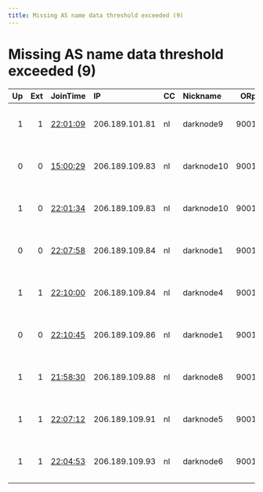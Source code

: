 ```yaml
---
title: Missing AS name data threshold exceeded (9)
---
```


# Missing AS name data threshold exceeded (9)

|   Up |   Ext | JoinTime                                                                                            | IP             | CC   | Nickname   |   ORp |   Dirp | Version   | Contact                  | OS    |   eFamMembers |
|-----:|------:|:----------------------------------------------------------------------------------------------------|:---------------|:-----|:-----------|------:|-------:|:----------|:-------------------------|:------|--------------:|
|    1 |     1 | [22:01:09](https://metrics.torproject.org/rs.html#details/428247AB256E7F3D1693F029D215BA5263CF7CF6) | 206.189.101.81 | nl   | darknode9  |  9001 |   9030 | 0.3.4.8   | admin at example dot com | Linux |             1 |
|    0 |     0 | [15:00:29](https://metrics.torproject.org/rs.html#details/19CFEC97AA3BB4ADE74B44AF851D73B5888CB9BD) | 206.189.109.83 | nl   | darknode10 |  9001 |   9030 | 0.3.4.8   | admin at example dot com | Linux |             1 |
|    1 |     0 | [22:01:34](https://metrics.torproject.org/rs.html#details/A4A81D4A56A1DD0D097A3F3A8C57365BA4215DBA) | 206.189.109.83 | nl   | darknode10 |  9001 |   9030 | 0.3.4.8   | admin at example dot com | Linux |             1 |
|    0 |     0 | [22:07:58](https://metrics.torproject.org/rs.html#details/70812CD3D0C39DAFD4E36463C91CD8643420C851) | 206.189.109.84 | nl   | darknode1  |  9001 |   9030 | 0.3.4.8   | admin at example dot com | Linux |             1 |
|    1 |     1 | [22:10:00](https://metrics.torproject.org/rs.html#details/FDA5D5BCA75C5B14430CB2ED71C98332105433D4) | 206.189.109.84 | nl   | darknode4  |  9001 |   9030 | 0.3.4.8   | admin at example dot com | Linux |             1 |
|    0 |     0 | [22:10:45](https://metrics.torproject.org/rs.html#details/A2D295B9B05C4556FC6E99941A97B979DE28FA28) | 206.189.109.86 | nl   | darknode1  |  9001 |   9030 | 0.3.4.8   | admin at example dot com | Linux |             1 |
|    1 |     1 | [21:58:30](https://metrics.torproject.org/rs.html#details/3BD58AFF13E9F5E35B32B15FC2F9EF0C0DC88439) | 206.189.109.88 | nl   | darknode8  |  9001 |   9030 | 0.3.4.8   | admin at example dot com | Linux |             1 |
|    1 |     1 | [22:07:12](https://metrics.torproject.org/rs.html#details/E0F2389BD18F81F3564F2AC0659D7DD7B02D8004) | 206.189.109.91 | nl   | darknode5  |  9001 |   9030 | 0.3.4.8   | admin at example dot com | Linux |             1 |
|    1 |     1 | [22:04:53](https://metrics.torproject.org/rs.html#details/26DFAFBF96735F6CC9C02E6B97399FDB9E806EE4) | 206.189.109.93 | nl   | darknode6  |  9001 |   9030 | 0.3.4.8   | admin at example dot com | Linux |             1 |
